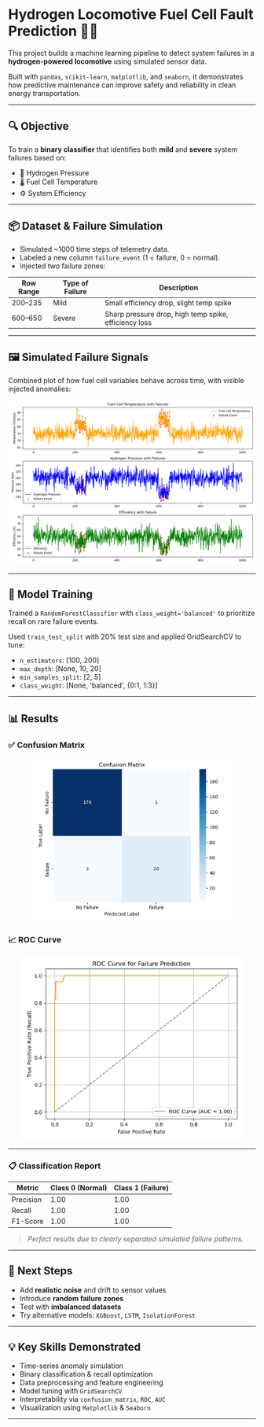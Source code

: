 # Hydrogen Locomotive Fuel Cell Fault Prediction 🚂🔋

This project builds a machine learning pipeline to detect system failures in a **hydrogen-powered locomotive** using simulated sensor data.

Built with `pandas`, `scikit-learn`, `matplotlib`, and `seaborn`, it demonstrates how predictive maintenance can improve safety and reliability in clean energy transportation.

---

## 🔍 Objective

To train a **binary classifier** that identifies both **mild** and **severe** system failures based on:

- 🔽 Hydrogen Pressure  
- 🌡️ Fuel Cell Temperature  
- ⚙️ System Efficiency  

---

## 📦 Dataset & Failure Simulation

- Simulated ~1000 time steps of telemetry data.
- Labeled a new column `failure_event` (1 = failure, 0 = normal).
- Injected two failure zones:

| Row Range | Type of Failure | Description |
|-----------|-----------------|-------------|
| 200–235   | Mild            | Small efficiency drop, slight temp spike |
| 600–650   | Severe          | Sharp pressure drop, high temp spike, efficiency loss |

---

## 🖼️ Simulated Failure Signals

Combined plot of how fuel cell variables behave across time, with visible injected anomalies:

<p align="center">
  <img src="images/failure_overtime.png" width="650">
</p>

---

## 🧠 Model Training

Trained a `RandomForestClassifier` with `class_weight='balanced'` to prioritize recall on rare failure events.

Used `train_test_split` with 20% test size and applied GridSearchCV to tune:

- `n_estimators`: [100, 200]  
- `max_depth`: [None, 10, 20]  
- `min_samples_split`: [2, 5]  
- `class_weight`: [None, 'balanced', {0:1, 1:3}]

---

## 📊 Results

### ✅ Confusion Matrix

<p align="center">
  <img src="images/confusion_matrix.png" width="400">
</p>

### 📈 ROC Curve

<p align="center">
  <img src="images/roc_curve.png" width="450">
</p>

---

### 📋 Classification Report

| Metric      | Class 0 (Normal) | Class 1 (Failure) |
|-------------|------------------|-------------------|
| Precision   | 1.00             | 1.00              |
| Recall      | 1.00             | 1.00              |
| F1-Score    | 1.00             | 1.00              |

> *Perfect results due to clearly separated simulated failure patterns.*

---

## 🔧 Next Steps

- Add **realistic noise** and drift to sensor values  
- Introduce **random failure zones**  
- Test with **imbalanced datasets**  
- Try alternative models: `XGBoost`, `LSTM`, `IsolationForest`

---

## 💡 Key Skills Demonstrated

- Time-series anomaly simulation  
- Binary classification & recall optimization  
- Data preprocessing and feature engineering  
- Model tuning with `GridSearchCV`  
- Interpretability via `confusion_matrix`, `ROC`, `AUC`  
- Visualization using `Matplotlib` & `Seaborn`

---


